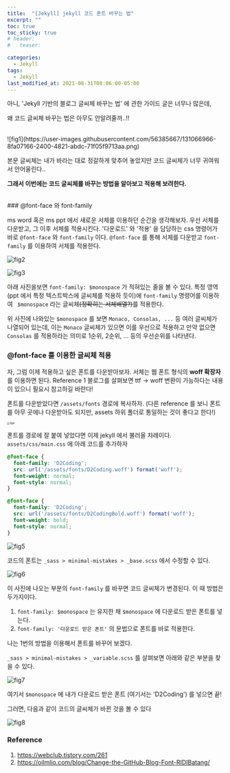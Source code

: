 ```yaml
---
title:  "[Jekyll] jekyll 코드 폰트 바꾸는 법"
excerpt: ""
toc: true
toc_sticky: true
# header:
#   teaser:

categories:
  - Jekyll
tags:
  - Jekyll
last_modified_at: 2021-08-31T08:06:00-05:00
---
```


아니, 'Jekyll 기반의 블로그 글씨체 바꾸는 법' 에 관한 가이드 글은 너무나 많은데,

왜 코드 글씨체 바꾸는 법은 아무도 안알려줄까..!!

<br/>
![fig1](https://user-images.githubusercontent.com/56385667/131066966-8fa07166-2400-4821-abdc-71f05f9713aa.png)

본문 글씨체는 내가 바라는 대로 정갈하게 맞추어 놓았지만 코드 글씨체가 너무 귀여워서 안어울린다..

**그래서 이번에는 코드 글씨체를 바꾸는 방법을 알아보고 적용해 보려한다.**

<br/>
### @font-face 와 font-family

ms word 혹은 ms ppt 에서 새로운 서체를 이용하던 순간을 생각해보자. 우선 서체를 다운받고, 그 이후 서체를 적용시킨다. '다운로드' 와 '적용' 을 담당하는 css 명령어가 바로 `@font-face` 와 `font-family` 이다. `@font-face` 를 통해 서체를 다운받고 `font-family` 를 이용하여 서체를 적용한다.

![fig2](https://user-images.githubusercontent.com/56385667/131068267-b6409517-6898-4e7b-b4eb-2cdf353489f9.png)

![fig3](https://user-images.githubusercontent.com/56385667/131068273-a3fa26e2-9b05-408d-94d1-cccaa8e8594f.png)

아래 사진을보면 `font-family: $monospace` 가 적혀있는 줄을 볼 수 있다. 특정 영역 (ppt 에서 특정 텍스트박스에 글씨체를 적용하 듯이)에 `font-family` 명령어를 이용하여 ` $monospace` 라는 글씨체~~(정확히는 서체배열?)~~를 적용한다.

위 사진에 나와있는 `$monospace` 를 보면 `Monaco, Consolas, ...` 등 여러 글씨체가 나열되어 있는데, 이는 `Monaco` 글씨체가 있으면 이를 우선으로 적용하고 만약 없으면 `Consolas` 를 적용하라는 의미로 1순위, 2순위, ... 등의 우선순위를 나타낸다.



### @font-face 를 이용한 글씨체 적용

자, 그럼 이제 적용하고 싶은 폰트를 다운받아보자. 서체는 웹 폰트 형식의 **woff 확장자**를 이용하면 된다. Reference 1 블로그를 살펴보면 ttf -> woff 변환이 가능하다는 내용이 있으니 필요시 참고하길 바란다!

폰트를 다운받았다면 `/assets/fonts` 경로에 복사하자. (다른 reference 를 보니 폰트를 아무 곳에나 다운받아도 되지만, assets 하위 폴더로 통일하는 것이 좋다고 한다!)

<img src="https://user-images.githubusercontent.com/56385667/131451274-3db2c6d4-622a-4d88-be8c-818b4b9d995d.png" alt="fig4" style="zoom:40%;" />

폰트를 경로에 잘 붙여 넣었다면 이제 jekyll 에서 불러올 차례이다. `assets/css/main.css` 에 아래 코드를 추가하자

```css
@font-face {
  font-family: 'D2Coding';
  src: url('/assets/fonts/D2Coding.woff') format('woff');
  font-weight: normal;
  font-style: normal;
}

@font-face {
  font-family: 'D2Coding';
  src: url('/assets/fonts/D2CodingBold.woff') format('woff');
  font-weight: bold;
  font-style: normal;
}
```



![fig5](https://user-images.githubusercontent.com/56385667/131452023-538964bd-a2ea-4ee9-9c43-655ca48570b7.png)

코드의 폰트는 `_sass > minimal-mistakes > _base.scss` 에서 수정할 수 있다.

![fig6](https://user-images.githubusercontent.com/56385667/131452551-bb37511e-22f6-47ed-8303-2261eedaa725.png)

이 사진에 나오는 부분의 `font-family` 를 바꾸면 코드 글씨체가 변경된다. 이 때 방법은 두가지이다.

1. `font-family: $monospace` 는 유지한 채 `$monospace`  에 다운로드 받은 폰트를 넣는다.
2. `font-family: '다운로드 받은 폰트'` 의 문법으로 폰트를 바로 적용한다.



나는 1번의 방법을 이용해서 폰트를 바꾸어 보겠다.

`_sass > minimal-mistakes > _variable.scss` 를 살펴보면 아래와 같은 부분을 찾을 수 있다.

![fig7](https://user-images.githubusercontent.com/56385667/131452954-b1fe328d-7cb8-4ec2-beda-4b126279ee66.png)



여기서 `$monospace` 에 내가 다운로드 받은 폰트 (여기서는 'D2Coding') 를 넣으면 끝!

그러면, 다음과 같이 코드의 글씨체가 바뀐 것을 볼 수 있다

![fig8](https://user-images.githubusercontent.com/56385667/131453147-ce85fb72-50bd-41bb-8561-1d0b315a94b8.png)









### Reference

1. https://webclub.tistory.com/261
2. https://oilmlio.com/blog/Change-the-GitHub-Blog-Font-RIDIBatang/

